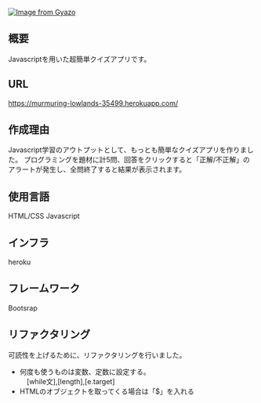 [![Image from Gyazo](https://i.gyazo.com/bfeba149dd7ccddd162a8b966bf64978.gif)](https://gyazo.com/bfeba149dd7ccddd162a8b966bf64978)

## 概要
Javascriptを用いた超簡単クイズアプリです。</br>

## URL
https://murmuring-lowlands-35499.herokuapp.com/

## 作成理由
Javascript学習のアウトプットとして、もっとも簡単なクイズアプリを作りました。
プログラミングを題材に計5問、回答をクリックすると「正解/不正解」のアラートが発生し、全問終了すると結果が表示されます。

## 使用言語
HTML/CSS
Javascript

## インフラ
heroku

## フレームワーク
Bootsrap

## リファクタリング
可読性を上げるために、リファクタリングを行いました。</br>
* 何度も使うものは変数、定数に設定する。</br>
　[while文],[length],[e.target]
* HTMLのオブジェクトを取ってくる場合は「$」を入れる

